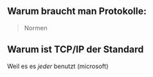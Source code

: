 ## Warum braucht man Protokolle:
> Normen

## Warum ist TCP/IP der Standard
Weil es es *jeder* benutzt (microsoft)
